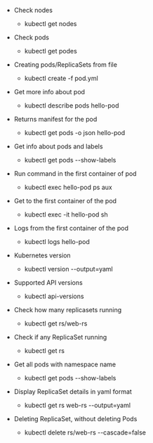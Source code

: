 * Check nodes
  * kubectl get nodes
 
* Check pods
  * kubectl get podes

* Creating pods/ReplicaSets from file
  * kubectl create -f pod.yml
  
* Get more info about pod
   * kubectl describe pods hello-pod

* Returns manifest for the pod
  * kubectl get pods -o json hello-pod
  
* Get info about pods and labels
  * kubectl get pods --show-labels

* Run command in the first container of pod
  * kubectl exec hello-pod ps aux

* Get to the first container of the pod
  * kubectl exec -it hello-pod sh

* Logs from the first container of the pod
  * kubectl logs hello-pod

* Kubernetes version
  * kubectl version --output=yaml

* Supported API versions
  * kubectl api-versions
  
* Check how many replicasets running
  * kubectl get rs/web-rs
  
* Check if any ReplicaSet running
  * kubectl get rs

* Get all pods with namespace name
  * kubectl get pods --show-labels

* Display ReplicaSet details in yaml format
  * kubectl get rs web-rs --output=yaml
  
* Deleting ReplicaSet, without deleting Pods
  * kubectl delete rs/web-rs --cascade=false


